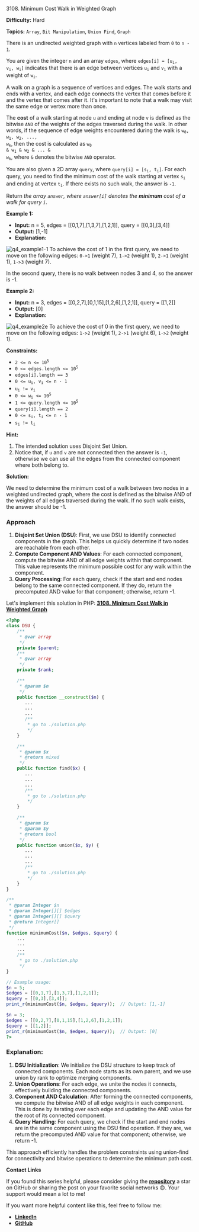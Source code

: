 3108\. Minimum Cost Walk in Weighted Graph

**Difficulty:** Hard

**Topics:** `Array`, `Bit Manipulation`, `Union Find`, `Graph`

There is an undirected weighted graph with `n` vertices labeled from `0` to `n - 1`.

You are given the integer `n` and an array `edges`, where <code>edges[i] = [u<sub>i</sub>, v<sub>i</sub>, w<sub>i</sub>]</code> indicates that there is an edge between vertices <code>u<sub>i</sub></code> and <code>v<sub>i</sub></code> with a weight of <code>w<sub>i</sub></code>.

A walk on a graph is a sequence of vertices and edges. The walk starts and ends with a vertex, and each edge connects the vertex that comes before it and the vertex that comes after it. It's important to note that a walk may visit the same edge or vertex more than once.

The **cost** of a walk starting at node `u` and ending at node `v` is defined as the bitwise `AND` of the weights of the edges traversed during the walk. In other words, if the sequence of edge weights encountered during the walk is <code>w<sub>0</sub>, w<sub>1</sub>, w<sub>2</sub>, ..., w<sub>k</sub></code>, then the cost is calculated as <code>w<sub>0</sub> & w<sub>1</sub> & w<sub>2</sub> & ... & w<sub>k</sub></code>, where `&` denotes the bitwise `AND` operator.

You are also given a 2D array `query`, where <code>query[i] = [s<sub>i</sub>, t<sub>i</sub>]</code>. For each query, you need to find the minimum cost of the walk starting at vertex <code>s<sub>i</sub></code> and ending at vertex <code>t<sub>i</sub></code>. If there exists no such walk, the answer is `-1`.

Return _the array `answer`, where `answer[i]` denotes the **minimum** cost of a walk for query `i`_.

**Example 1:**

- **Input:** n = 5, edges = [[0,1,7],[1,3,7],[1,2,1]], query = [[0,3],[3,4]]
- **Output:** [1,-1]
- **Explanation:**

![q4_example1-1](https://assets.leetcode.com/uploads/2024/01/31/q4_example1-1.png)
To achieve the cost of 1 in the first query, we need to move on the following edges: `0->1` (weight 7), `1->2` (weight 1), `2->1` (weight 1), `1->3` (weight 7).

In the second query, there is no walk between nodes 3 and 4, so the answer is -1.

**Example 2:**

- **Input:** n = 3, edges = [[0,2,7],[0,1,15],[1,2,6],[1,2,1]], query = [[1,2]]
- **Output:** [0]
- **Explanation:**

![q4_example2e](https://assets.leetcode.com/uploads/2024/01/31/q4_example2e.png)
To achieve the cost of 0 in the first query, we need to move on the following edges: `1->2` (weight 1), `2->1` (weight 6), `1->2` (weight 1).



**Constraints:**

- <code>2 <= n <= 10<sup>5</sup></code>
- <code>0 <= edges.length <= 10<sup>5</sup></code>
- `edges[i].length == 3`
- <code>0 <= u<sub>i</sub>, v<sub>i</sub> <= n - 1</code>
- <code>u<sub>i</sub> != v<sub>i</sub></code>
- <code>0 <= w<sub>i</sub> <= 10<sup>5</sup></code>
- <code>1 <= query.length <= 10<sup>5</sup></code>
- `query[i].length == 2`
- <code>0 <= s<sub>i</sub>, t<sub>i</sub> <= n - 1</code>
- <code>s<sub>i</sub> != t<sub>i</sub></code>


**Hint:**
1. The intended solution uses Disjoint Set Union.
2. Notice that, if `u` and `v` are not connected then the answer is `-1`, otherwise we can use all the edges from the connected component where both belong to.



**Solution:**

We need to determine the minimum cost of a walk between two nodes in a weighted undirected graph, where the cost is defined as the bitwise AND of the weights of all edges traversed during the walk. If no such walk exists, the answer should be -1.

### Approach
1. **Disjoint Set Union (DSU)**: First, we use DSU to identify connected components in the graph. This helps us quickly determine if two nodes are reachable from each other.
2. **Compute Component AND Values**: For each connected component, compute the bitwise AND of all edge weights within that component. This value represents the minimum possible cost for any walk within the component.
3. **Query Processing**: For each query, check if the start and end nodes belong to the same connected component. If they do, return the precomputed AND value for that component; otherwise, return -1.

Let's implement this solution in PHP: **[3108. Minimum Cost Walk in Weighted Graph](https://github.com/mah-shamim/leet-code-in-php/tree/main/algorithms/003108-minimum-cost-walk-in-weighted-graph/solution.php)**

```php
<?php
class DSU {
    /**
     * @var array
     */
    private $parent;
    /**
     * @var array
     */
    private $rank;

    /**
     * @param $n
     */
    public function __construct($n) {
       ...
       ...
       ...
       /**
        * go to ./solution.php
        */
    }

    /**
     * @param $x
     * @return mixed
     */
    public function find($x) {
       ...
       ...
       ...
       /**
        * go to ./solution.php
        */
    }

    /**
     * @param $x
     * @param $y
     * @return bool
     */
    public function union($x, $y) {
       ...
       ...
       ...
       /**
        * go to ./solution.php
        */
    }
}

/**
 * @param Integer $n
 * @param Integer[][] $edges
 * @param Integer[][] $query
 * @return Integer[]
 */
function minimumCost($n, $edges, $query) {
    ...
    ...
    ...
    /**
     * go to ./solution.php
     */
}

// Example usage:
$n = 5;
$edges = [[0,1,7],[1,3,7],[1,2,1]];
$query = [[0,3],[3,4]];
print_r(minimumCost($n, $edges, $query));  // Output: [1,-1]

$n = 3;
$edges = [[0,2,7],[0,1,15],[1,2,6],[1,2,1]];
$query = [[1,2]];
print_r(minimumCost($n, $edges, $query));  // Output: [0]
?>
```

### Explanation:

1. **DSU Initialization**: We initialize the DSU structure to keep track of connected components. Each node starts as its own parent, and we use union by rank to optimize merging components.
2. **Union Operations**: For each edge, we unite the nodes it connects, effectively building the connected components.
3. **Component AND Calculation**: After forming the connected components, we compute the bitwise AND of all edge weights in each component. This is done by iterating over each edge and updating the AND value for the root of its connected component.
4. **Query Handling**: For each query, we check if the start and end nodes are in the same component using the DSU find operation. If they are, we return the precomputed AND value for that component; otherwise, we return -1.

This approach efficiently handles the problem constraints using union-find for connectivity and bitwise operations to determine the minimum path cost.

**Contact Links**

If you found this series helpful, please consider giving the **[repository](https://github.com/mah-shamim/leet-code-in-php)** a star on GitHub or sharing the post on your favorite social networks 😍. Your support would mean a lot to me!

If you want more helpful content like this, feel free to follow me:

- **[LinkedIn](https://www.linkedin.com/in/arifulhaque/)**
- **[GitHub](https://github.com/mah-shamim)**